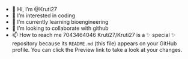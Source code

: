 - 👋 Hi, I’m @Kruti27
- 👀 I’m interested in coding
- 🌱 I’m currently learning bioengineering
- 💞️ I’m looking to collaborate with github
- 📫 How to reach me 7043464046
Kruti27/Kruti27 is a ✨ special ✨ repository because its `README.md` (this file) appears on your GitHub profile.
You can click the Preview link to take a look at your changes.
